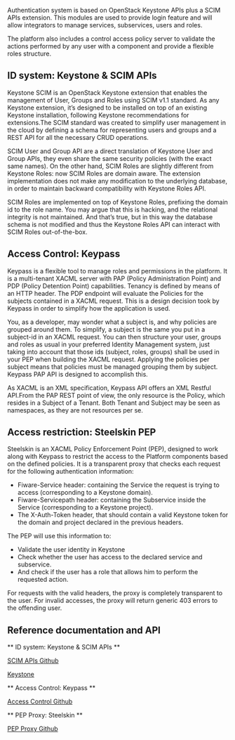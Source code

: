 Authentication system is based on OpenStack Keystone APIs plus a SCIM APIs extension. This modules are used to provide login feature and will allow integrators to manage services, subservices, users and roles.

The platform also includes a control access policy server to validate the actions performed by any user with a component and provide a flexible roles structure.

## ID system: Keystone & SCIM APIs

Keystone SCIM is an OpenStack Keystone extension that enables the management of User, Groups and Roles using SCIM v1.1
standard. As any Keystone extension, it’s designed to be installed on top of an existing Keystone installation, following
Keystone recommendations for extensions.The SCIM standard was created to simplify user management in the cloud by defining
a schema for representing users and groups and a REST API for all the necessary CRUD operations.

SCIM User and Group API are a direct translation of Keystone User and Group APIs, they even share the same security
policies (with the exact same names). On the other hand, SCIM Roles are slightly different from Keystone Roles: now SCIM
Roles are domain aware. The extension implementation does not make any modification to the underlying database, in order
to maintain backward compatibility with Keystone Roles API.

SCIM Roles are implemented on top of Keystone Roles, prefixing the domain id to the role name. You may argue that this
is hacking, and the relational integrity is not maintained. And that’s true, but in this way the database schema is not
modified and thus the Keystone Roles API can interact with SCIM Roles out-of-the-box.

## Access Control: Keypass

Keypass is a flexible tool to manage roles and permissions in the platform. It is a multi-tenant XACML server with PAP
(Policy Administration Point) and PDP (Policy Detention Point) capabilities. Tenancy is defined by means of an HTTP
header. The PDP endpoint will evaluate the Policies for the subjects contained in a XACML request. This is a design
decision took by Keypass in order to simplify how the application is used.

You, as a developer, may wonder what a subject is, and why policies are grouped around them. To simplify, a subject is
the same you put in a subject-id in an XACML request. You can then structure your user, groups and roles as usual in
your preferred Identity Management system, just taking into account that those ids (subject, roles, groups) shall be
used in your PEP when building the XACML request. Applying the policies per subject means that policies must be managed
grouping them by subject. Keypass PAP API is designed to accomplish this.

As XACML is an XML specification, Keypass API offers an XML Restful API.From the PAP REST point of view, the only
resource is the Policy, which resides in a Subject of a Tenant. Both Tenant and Subject may be seen as namespaces, as
they are not resources per se.

## Access restriction: Steelskin PEP

Steelskin is an XACML Policy Enforcement Point (PEP), designed to work along with Keypass to restrict the access to
the Platform components based on the defined policies. It is a transparent proxy that checks each request for the
following authentication information:

- Fiware-Service header: containing the Service the request is trying to access (corresponding to a Keystone domain).
- Fiware-Servicepath header: containing the Subservice inside the Service (corresponding to a Keystone project).
- The X-Auth-Token header, that should contain a valid Keystone token for the domain and project declared in the previous
headers.

The PEP will use this information to:
- Validate the user identity in Keystone
- Check whether the user has access to the declared service and subservice.
- And check if the user has a role that allows him to perform the requested action.

For requests with the valid headers, the proxy is completely transparent to the user. For invalid accesses, the proxy
will return generic 403 errors to the offending user.

## Reference documentation and API

** ID system: Keystone & SCIM APIs **

[SCIM APIs Github](https://github.com/telefonicaid/fiware-keystone-scim)

[Keystone](http://developer.openstack.org/api-ref-identity-v3.html)

** Access Control: Keypass **

[Access Control Github](https://github.com/telefonicaid/fiware-keypass/tree/release/1.1.0)

** PEP Proxy: Steelskin **

[PEP Proxy Github](https://github.com/telefonicaid/fiware-pep-steelskin/tree/release/1.1.0)


 
